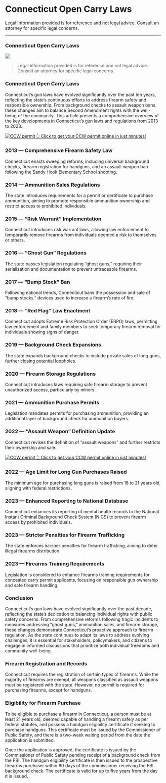 # Connecticut Open Carry Laws

Legal information provided is for reference and not legal advice. Consult an attorney for specific legal concerns. 

* * *

### Connecticut Open Carry Laws

![](https://cdn-images-1.medium.com/max/800/1*3YmhUAL27TFsl1gWVz9hcQ.png)

> Legal information provided is for reference and not legal advice. Consult an attorney for specific legal concerns.

### Connecticut Open Carry Laws

Connecticut’s gun laws have evolved significantly over the past ten years, reflecting the state’s continuous efforts to address firearm safety and responsible ownership. From background checks to assault weapon bans, these changes aim to balance Second Amendment rights with the well-being of the community. This article presents a comprehensive overview of the key developments in Connecticut’s gun laws and regulations from 2013 to 2023.

<a href="https://serp.ly/ccw">
<div>
    <img src="https://cdn-images-1.medium.com/max/1200/1*aCmvRhaa5Xjz4zDZxHzAjg.png" alt="CCW permit">
    👆 Click to get your CCW permit online in just minutes!
</div>
</a>

### 2013 — Comprehensive Firearm Safety Law

Connecticut enacts sweeping reforms, including universal background checks, firearm registration for handguns, and an assault weapon ban following the Sandy Hook Elementary School shooting.

### 2014 — Ammunition Sales Regulations

The state introduces requirements for a permit or certificate to purchase ammunition, aiming to promote responsible ammunition ownership and restrict access to prohibited individuals.

### 2015 — “Risk Warrant” Implementation

Connecticut introduces risk warrant laws, allowing law enforcement to temporarily remove firearms from individuals deemed a risk to themselves or others.

### 2016 — “Ghost Gun” Regulations

The state passes legislation regulating “ghost guns,” requiring their serialization and documentation to prevent untraceable firearms.

### 2017 — “Bump Stock” Ban

Following national trends, Connecticut bans the possession and sale of “bump stocks,” devices used to increase a firearm’s rate of fire.

### 2018 — “Red Flag” Law Enactment

Connecticut adopts Extreme Risk Protection Order (ERPO) laws, permitting law enforcement and family members to seek temporary firearm removal for individuals showing signs of danger.

### 2019 — Background Check Expansions

The state expands background checks to include private sales of long guns, further closing potential loopholes.

### 2020 — Firearm Storage Regulations

Connecticut introduces laws requiring safe firearm storage to prevent unauthorized access, particularly by minors.

### 2021 — Ammunition Purchase Permits

Legislation mandates permits for purchasing ammunition, providing an additional layer of background check for ammunition buyers.

### 2022 — “Assault Weapon” Definition Update

Connecticut revises the definition of “assault weapons” and further restricts their ownership and sale.


<a href="https://serp.ly/ccw">
<div>
    <img src="https://cdn-images-1.medium.com/max/1200/1*TMCVgNoKp2NAtvLSAMkaJg.png" alt="CCW permit">
    👆 Click to get your CCW permit online in just minutes!
</div>
</a>


### 2022 — Age Limit for Long Gun Purchases Raised

The minimum age for purchasing long guns is raised from 18 to 21 years old, aligning with federal restrictions.

### 2023 — Enhanced Reporting to National Database

Connecticut enhances its reporting of mental health records to the National Instant Criminal Background Check System (NICS) to prevent firearm access by prohibited individuals.

### 2023 — Stricter Penalties for Firearm Trafficking

The state enforces harsher penalties for firearm trafficking, aiming to deter illegal firearms distribution.

### 2023 — Firearms Training Requirements

Legislation is considered to enhance firearms training requirements for concealed carry permit applicants, focusing on responsible gun ownership and safe firearm handling.

### Conclusion

Connecticut’s gun laws have evolved significantly over the past decade, reflecting the state’s dedication to balancing individual rights with public safety concerns. From comprehensive reforms following tragic incidents to measures addressing “ghost guns,” ammunition sales, and firearm storage, these changes demonstrate Connecticut’s proactive approach to firearm regulation. As the state continues to adapt its laws to address evolving challenges, it is essential for stakeholders, policymakers, and citizens to engage in informed discussions that prioritize both individual freedoms and community well-being.

### Firearm Registration and Records

Connecticut requires the registration of certain types of firearms. While the majority of firearms are exempt, all weapons classified as assault weapons must be registered with the state. However, no permit is required for purchasing firearms, except for handguns.

### Eligibility for Firearm Purchase

To be eligible to purchase a firearm in Connecticut, a person must be at least 21 years old, deemed capable of handling a firearm safely as per federal statutes, and possess a handgun eligibility certificate if seeking to purchase handguns. This certificate must be issued by the Commissioner of Public Safety, and there is a two-week waiting period from the date the application is submitted.

Once the application is approved, the certificate is issued by the Commissioner of Public Safety pending receipt of a background check from the FBI. The handgun eligibility certificate is then issued to the prospective firearms purchaser within 60 days of the commissioner receiving the FBI background check. The certificate is valid for up to five years from the day it is issued.



